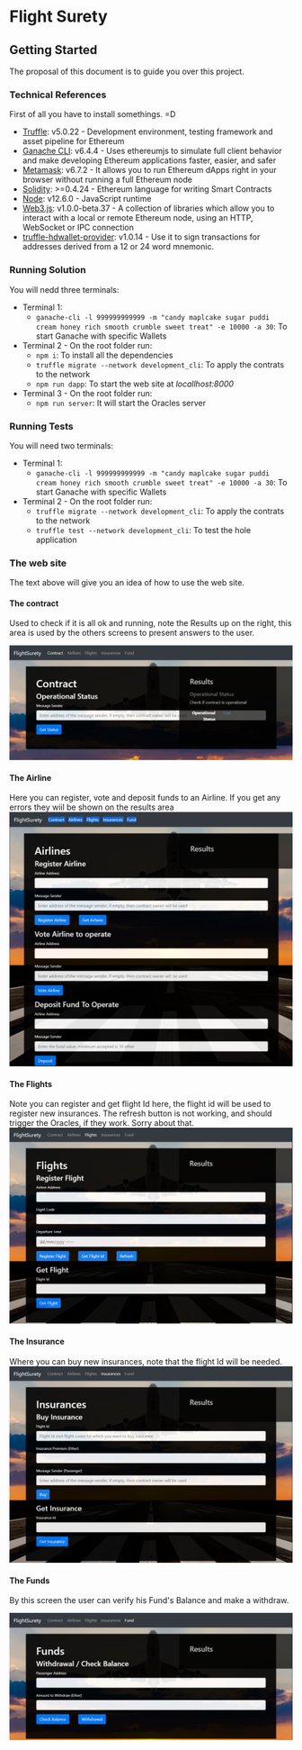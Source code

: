 
# Flight Surety



## Getting Started

The proposal of this document is to guide you over this project.

### Technical References

First of all you have to install somethings. =D

*  [Truffle](https://www.npmjs.com/package/truffle): v5.0.22 - Development environment, testing framework and asset pipeline for Ethereum
*  [Ganache CLI](https://www.npmjs.com/package/ganache-cli): v6.4.4 - Uses ethereumjs to simulate full client behavior and make developing Ethereum applications faster, easier, and safer
*  [Metamask](https://metamask.io/): v6.7.2 - It allows you to run Ethereum dApps right in your browser without running a full Ethereum node
*  [Solidity](https://solidity.readthedocs.io): >=0.4.24 - Ethereum language for writing Smart Contracts
*  [Node](https://nodejs.org): v12.6.0 - JavaScript runtime
*  [Web3.js](https://web3js.readthedocs.io): v1.0.0-beta.37 - A collection of libraries which allow you to interact with a local or remote Ethereum node, using an HTTP, WebSocket or IPC connection
*  [truffle-hdwallet-provider](https://www.npmjs.com/package/truffle-hdwallet-provider): v1.0.14 - Use it to sign transactions for addresses derived from a 12 or 24 word mnemonic.


### Running Solution

You will nedd three terminals:

 - Terminal 1:
	 -  `ganache-cli -l 999999999999 -m "candy maplcake sugar puddi cream honey rich smooth crumble sweet treat" -e 10000 -a 30`: To start Ganache with specific Wallets
 - Terminal 2 - On the root folder run:
	 - `npm i`: To install all the dependencies
	 - `truffle migrate --network development_cli`: To apply the contrats to the network
	 - `npm run dapp`: To start the web site at *locallhost:8000*
 - Terminal 3 - On the root folder run:
	 - `npm run server`: It will start the Oracles server

### Running Tests

You will need two terminals:

 - Terminal 1:
	 -  `ganache-cli -l 999999999999 -m "candy maplcake sugar puddi cream honey rich smooth crumble sweet treat" -e 10000 -a 30`: To start Ganache with specific Wallets
 - Terminal 2 - On the root folder run:
	 - `truffle migrate --network development_cli`: To apply the contrats to the network
	 - `truffle test --network development_cli`: To test the hole application


### The web site

The text above will give you an idea of how to use the web site.

#### The contract
Used to check if it is all ok and running, note the Results up on the right, this area is used by the others screens to present answers to the user.

![Contracts](./images/01_contract.PNG)

#### The Airline
Here you can register, vote and deposit funds to an Airline. If you get any errors they wiil be shown on the results area
![Airlines](./images/02_airline.PNG)

#### The Flights
Note you can register and get flight Id here, the flight id will be used to register new insurances.
The refresh button is not working, and should trigger the Oracles, if they work. Sorry about that.
![Flights](./images/03_flights.PNG)

#### The Insurance
Where you can buy new insurances, note that the flight Id will be needed.
![Insurances](./images/04_insurance.PNG)

#### The Funds
By this screen the user can verify his Fund's Balance and make a withdraw.

![Fund](./images/05_fund.PNG)

